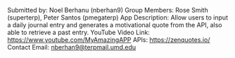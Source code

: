 
Submitted by: Noel Berhanu (nberhan9)
Group Members: Rose Smith (superterp), Peter Santos (pmegaterp)
App Description: Allow users to input a daily journal entry and generates
a motivational quote from the API, also able to retrieve a past entry.
YouTube Video Link: https://www.youtube.com/MyAmazingAPP
APIs: https://zenquotes.io/
Contact Email:  nberhan9@terpmail.umd.edu
